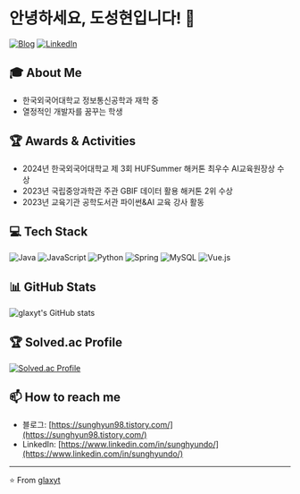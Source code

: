 # 안녕하세요, 도성현입니다! 👋

[![Blog](https://img.shields.io/badge/Blog-sunghyun98.tistory.com-orange?style=flat-square&logo=blogger&logoColor=white)](https://sunghyun98.tistory.com/)
[![LinkedIn](https://img.shields.io/badge/LinkedIn-sunghyundo-blue?style=flat-square&logo=linkedin&logoColor=white)](https://www.linkedin.com/in/sunghyundo/)

## 🎓 About Me
- 한국외국어대학교 정보통신공학과 재학 중
- 열정적인 개발자를 꿈꾸는 학생

## 🏆 Awards & Activities
- 2024년 한국외국어대학교 제 3회 HUFSummer 해커톤 최우수 AI교육원장상 수상
- 2023년 국립중앙과학관 주관 GBIF 데이터 활용 해커톤 2위 수상
- 2023년 교육기관 공학도서관 파이썬&AI 교육 강사 활동

## 💻 Tech Stack
<p align="left">
  <img src="https://img.shields.io/badge/-Java-007396?style=flat-square&logo=java&logoColor=white" alt="Java"/>
  <img src="https://img.shields.io/badge/-JavaScript-F7DF1E?style=flat-square&logo=javascript&logoColor=black" alt="JavaScript"/>
  <img src="https://img.shields.io/badge/-Python-3776AB?style=flat-square&logo=python&logoColor=white" alt="Python"/>
  <img src="https://img.shields.io/badge/-Spring-6DB33F?style=flat-square&logo=spring&logoColor=white" alt="Spring"/>
  <img src="https://img.shields.io/badge/-MySQL-4479A1?style=flat-square&logo=mysql&logoColor=white" alt="MySQL"/>
  <img src="https://img.shields.io/badge/-Vue.js-4FC08D?style=flat-square&logo=vue.js&logoColor=white" alt="Vue.js"/>
</p>

## 📊 GitHub Stats
![glaxyt's GitHub stats](https://github-readme-stats.vercel.app/api?username=glaxyt&show_icons=true&theme=radical)

## 🏆 Solved.ac Profile
[![Solved.ac Profile](http://mazassumnida.wtf/api/v2/generate_badge?boj=glaxyt)](https://solved.ac/glaxyt/)

## 📫 How to reach me
- 블로그: [https://sunghyun98.tistory.com/](https://sunghyun98.tistory.com/)
- LinkedIn: [https://www.linkedin.com/in/sunghyundo/](https://www.linkedin.com/in/sunghyundo/)

---
⭐️ From [glaxyt](https://github.com/glaxyt)
